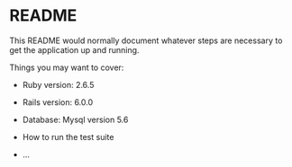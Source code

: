 # README

This README would normally document whatever steps are necessary to get the
application up and running.

Things you may want to cover:

* Ruby version: 2.6.5

* Rails version: 6.0.0

* Database: Mysql version 5.6

* How to run the test suite

* ...
